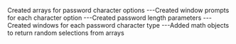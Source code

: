 Created arrays for password character options
---Created window prompts for each character option
---Created password length parameters
---Created windows for each password character type
---Added math objects to return random selections from arrays